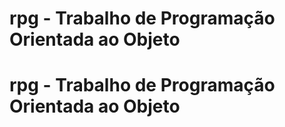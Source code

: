  # rpg - Trabalho de Programação Orientada ao Objeto
 # rpg - Trabalho de Programação Orientada ao Objeto
